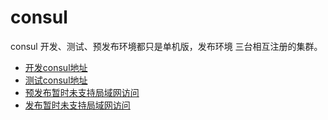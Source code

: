 # consul

consul 开发、测试、预发布环境都只是单机版，发布环境 三台相互注册的集群。

* [开发consul地址](http://192.168.200.22:8500)
* [测试consul地址](http://192.168.200.27:8500)
* [预发布暂时未支持局域网访问]()
* [发布暂时未支持局域网访问]()
